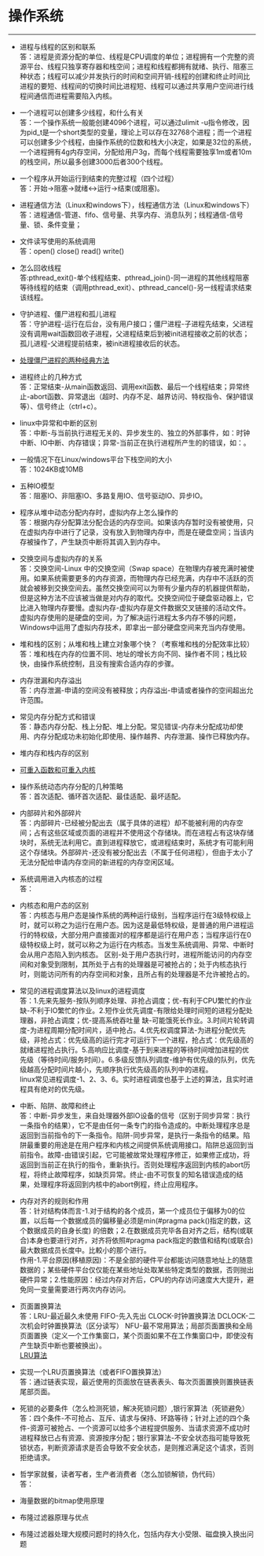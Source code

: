  # 操作系统
---
* 进程与线程的区别和联系  
  答：进程是资源分配的单位、线程是CPU调度的单位；进程拥有一个完整的资源平台、线程只独享寄存器和栈空间；进程和线程都拥有就绪、执行、阻塞三种状态；线程可以减少并发执行的时间和空间开销-线程的创建和终止时间比进程的要短、线程间的切换时间比进程短、线程可以通过共享用户空间进行线程间通信而进程需要陷入内核。  
    
* 一个进程可以创建多少线程，和什么有关  
  答：一个操作系统一般能创建4096个进程，可以通过ulimit -u指令修改，因为pid_t是一个short类型的变量，理论上可以存在32768个进程；而一个进程可以创建多少个线程，由操作系统的位数和栈大小决定，如果是32位的系统，一个进程拥有4g内存空间，分配给用户3g，而每个线程需要独享1m或者10m的栈空间，所以最多创建3000后者300个线程。  
    
* 一个程序从开始运行到结束的完整过程（四个过程）  
  答：开始->阻塞->就绪<->运行->结束(或阻塞)。  
    
* 进程通信方法（Linux和windows下），线程通信方法（Linux和windows下）  
  答：进程通信-管道、fifo、信号量、共享内存、消息队列；线程通信-信号量、锁、条件变量；  
    
* 文件读写使用的系统调用  
  答：open() close() read() write()  
    
* 怎么回收线程  
  答:pthread_exit()-单个线程结束、pthread_join()-同一进程的其他线程阻塞等待线程的结束（调用pthread_exit）、pthread_cancel()-另一线程请求结束该线程。  
    
* 守护进程、僵尸进程和孤儿进程  
  答：守护进程-运行在后台，没有用户接口；僵尸进程-子进程先结束，父进程没有调用wait函数回收子进程，父进程结束后到被init进程接收之前的状态；孤儿进程-父进程提前结束，被init进程接收后的状态。  
    
* [处理僵尸进程的两种经典方法](https://www.cnblogs.com/scut-fm/archive/2013/10/29/3393686.html)
  
* 进程终止的几种方式  
  答：正常结束-从main函数返回、调用exit函数、最后一个线程结束；异常终止-abort函数、异常退出（超时、内存不足、越界访问、特权指令、保护错误等）、信号终止（ctrl+c）。    
    
* linux中异常和中断的区别  
  答：中断-与当前执行进程无关的、异步发生的、独立的外部事件，如：时钟中断、IO中断、内存错误；异常-当前正在执行进程所产生的的错误，如：。  
    
* 一般情况下在Linux/windows平台下栈空间的大小  
  答：1024KB或10MB   
    
*  五种IO模型  
  答：阻塞IO、非阻塞IO、多路复用IO、信号驱动IO、异步IO。  
    
* 程序从堆中动态分配内存时，虚拟内存上怎么操作的  
  答：根据内存分配算法分配合适的内存空间。如果该内存暂时没有被使用，只在虚拟内存中进行了记录，没有放入到物理内存中，而是在硬盘空间；当该内存被操作了，产生缺页中断将其调入到内存中。  
    
* 交换空间与虚拟内存的关系  
  答：交换空间-Linux 中的交换空间（Swap space）在物理内存被充满时被使用。如果系统需要更多的内存资源，而物理内存已经充满，内存中不活跃的页就会被移到交换空间去。虽然交换空间可以为带有少量内存的机器提供帮助，但是这种方法不应该被当做是对内存的取代。交换空间位于硬盘驱动器上，它比进入物理内存要慢。虚拟内存-虚拟内存是文件数据交叉链接的活动文件。虚拟内存使用的是硬盘的空间，为了解决运行进程太多内存不够的问题，Windows中运用了虚拟内存技术，即拿出一部分硬盘空间来充当内存使用。  
    
* 堆和栈的区别；从堆和栈上建立对象哪个快？（考察堆和栈的分配效率比较）  
  答：堆和栈在内存的位置不同、地址的增长方向不同、操作者不同；栈比较快，由操作系统控制，且没有搜索合适内存的步骤。  
    
* 内存泄漏和内存溢出  
  答：内存泄漏-申请的空间没有被释放；内存溢出-申请或者操作的空间超出允许范围。  
    
* 常见内存分配方式和错误  
  答：静态内存分配、栈上分配、堆上分配。常见错误-内存未分配成功却使用、内存分配成功未初始化即使用、操作越界、内存泄漏、操作已释放内存。  
    
* 堆内存和栈内存的区别
* [可重入函数和可重入内核](https://blog.csdn.net/chj1234chj/article/details/78162443?locationNum=7&fps=1)  
  
* 操作系统动态内存分配的几种策略  
  答：首次适配、循环首次适配、最佳适配、最坏适配。  
    
* 内部碎片和外部碎片  
  答：内部碎片-已经被分配出去（属于具体的进程）却不能被利用的内存空间；占有这些区域或页面的进程并不使用这个存储块。而在进程占有这块存储块时，系统无法利用它。直到进程释放它，或进程结束时，系统才有可能利用这个存储块。外部碎片-还没有被分配出去（不属于任何进程），但由于太小了无法分配给申请内存空间的新进程的内存空闲区域。
    
* 系统调用进入内核态的过程  
  答：
    
* 内核态和用户态的区别  
  答：内核态与用户态是操作系统的两种运行级别，当程序运行在3级特权级上时，就可以称之为运行在用户态。因为这是最低特权级，是普通的用户进程运行的特权级，大部分用户直接面对的程序都是运行在用户态；当程序运行在0级特权级上时，就可以称之为运行在内核态。当发生系统调用、异常、中断时会从用户态陷入到内核态。 区别-处于用户态执行时，进程所能访问的内存空间和对象受到限制，其所处于占有的处理器是可被抢占的；处于内核态执行时，则能访问所有的内存空间和对象，且所占有的处理器是不允许被抢占的。  
    
* 常见的进程调度算法以及linux的进程调度  
  答：1.先来先服务-按队列顺序处理、非抢占调度；优-有利于CPU繁忙的作业 缺-不利于IO繁忙的作业。2.短作业优先调度-有限给处理时间短的进程分配处理器，非抢占调度；优-提高系统吞吐量 缺-可能饿死长作业。3.时间片轮转调度-为进程周期分配时间片，适中抢占。4.优先权调度算法-为进程分配优先级，非抢占式：优先级高的运行完才可运行下一个进程，抢占式：优先级高的就绪进程抢占执行。5.高响应比调度-基于到来进程的等待时间增加进程的优先级（等待时间/服务时间）。6.多级反馈队列调度-维护有优先级的队列，优先级越高分配时间片越小，先顺序执行优先级高的队列中的进程。  
  linux常见进程调度-1、2、3、6。实时进程调度也基于上述的算法，且实时进程具有绝对的优先级。  
    
* 中断、陷阱、故障和终止  
  答：中断-异步发生，来自处理器外部IO设备的信号（区别于同步异常：执行一条指令的结果），它不是由任何一条专门的指令造成的。中断处理程序总是返回到当前指令的下一条指令。陷阱-同步异常，是执行一条指令的结果。陷阱最重要的用途是在用户程序和内核之间提供系统调用接口。陷阱总返回到当前指令。故障-由错误引起，它可能被故常处理程序修正，如果修正成功，将返回到当前正在执行的指令，重新执行。否则处理程序返回到内核的abort历程，将终止故障程序，如缺页异常。终止-由不可恢复的知名错误造成的结果，处理程序将返回到内核中的abort例程，终止应用程序。  
    
* 内存对齐的规则和作用  
  答：针对结构体而言-1.对于结构的各个成员，第一个成员位于偏移为0的位置，以后每一个数据成员的偏移量必须是min(#pragma pack()指定的数，这个数据成员的自身长度) 的倍数；2.在数据成员完毕各自对齐之后，结构(或联合)本身也要进行对齐，对齐将依照#pragma pack指定的数值和结构(或联合)最大数据成员长度中。比較小的那个进行。  
  作用-1.平台原因(移植原因)：不是全部的硬件平台都能访问随意地址上的随意数据的；某些硬件平台仅仅能在某些地址处取某些特定类型的数据，否则抛出硬件异常；2.性能原因：经过内存对齐后，CPU的内存访问速度大大提升，避免同一变量需要进行两次内存访问。  
    
* 页面置换算法  
  答：LRU-最近最久未使用 FIFO-先入先出 CLOCK-时钟置换算法 DCLOCK-二次机会时钟置换算法（区分读写） NFU-最不常用算法；局部页面置换和全局页面置换（定义一个工作集窗口，某个页面如果不在工作集窗口中，即使没有产生缺页中断也要被换出）。  
  [LRU算法](https://github.com/ByteLeopord/Algorithm/blob/master/LRU(%E9%93%BE%E8%A1%A8%E5%AE%9E%E7%8E%B0).cpp)  
    
- 实现一个LRU页置换算法（或者FIFO置换算法）  
  答：通过链表实现，最近使用的页面放在链表表头、每次页面置换则置换链表尾部页面。  
    
- 死锁的必要条件（怎么检测死锁，解决死锁问题）,银行家算法（死锁避免）  
  答：四个条件-不可抢占、互斥、请求与保持、环路等待；针对上述的四个条件-资源可被抢占、一个资源可以给多个进程提供服务、当请求资源不成功时进程释放已占有资源、资源按序分配；银行家算法-不安全状态指可能导致死锁状态，判断资源请求是否会导致不安全状态，是则推迟满足这个请求，否则拒绝请求。  
    
- 哲学家就餐，读者写者，生产者消费者（怎么加锁解锁，伪代码）  
  答：
    
- 海量数据的bitmap使用原理
- 布隆过滤器原理与优点
- 布隆过滤器处理大规模问题时的持久化，包括内存大小受限、磁盘换入换出问题
